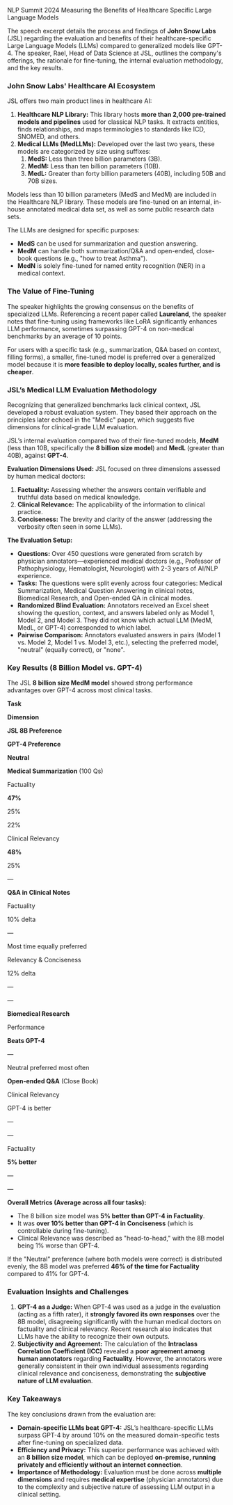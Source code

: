 NLP Summit 2024 Measuring the Benefits of Healthcare Specific Large Language Models

The speech excerpt details the process and findings of __John Snow Labs__ \(JSL\) regarding the evaluation and benefits of their healthcare\-specific Large Language Models \(LLMs\) compared to generalized models like GPT\-4\. The speaker, Rael, Head of Data Science at JSL, outlines the company's offerings, the rationale for fine\-tuning, the internal evaluation methodology, and the key results\.

### __John Snow Labs' Healthcare AI Ecosystem__

JSL offers two main product lines in healthcare AI:

1. __Healthcare NLP Library:__ This library hosts __more than 2,000 pre\-trained models and pipelines__ used for classical NLP tasks\. It extracts entities, finds relationships, and maps terminologies to standards like ICD, SNOMED, and others\.
2. __Medical LLMs \(MedLLMs\):__ Developed over the last two years, these models are categorized by size using suffixes: 
	1. __MedS:__ Less than three billion parameters \(3B\)\.
	2. __MedM:__ Less than ten billion parameters \(10B\)\.
	3. __MedL:__ Greater than forty billion parameters \(40B\), including 50B and 70B sizes\.

Models less than 10 billion parameters \(MedS and MedM\) are included in the Healthcare NLP library\. These models are fine\-tuned on an internal, in\-house annotated medical data set, as well as some public research data sets\.

The LLMs are designed for specific purposes:

- __MedS__ can be used for summarization and question answering\.
- __MedM__ can handle both summarization/Q&A and open\-ended, close\-book questions \(e\.g\., "how to treat Asthma"\)\.
- __MedN__ is solely fine\-tuned for named entity recognition \(NER\) in a medical context\.

### __The Value of Fine\-Tuning__

The speaker highlights the growing consensus on the benefits of specialized LLMs\. Referencing a recent paper called __Laureland__, the speaker notes that fine\-tuning using frameworks like LoRA significantly enhances LLM performance, sometimes surpassing GPT\-4 on non\-medical benchmarks by an average of 10 points\.

For users with a specific task \(e\.g\., summarization, Q&A based on context, filling forms\), a smaller, fine\-tuned model is preferred over a generalized model because it is __more feasible to deploy locally, scales further, and is cheaper__\.

### __JSL’s Medical LLM Evaluation Methodology__

Recognizing that generalized benchmarks lack clinical context, JSL developed a robust evaluation system\. They based their approach on the principles later echoed in the "Medic" paper, which suggests five dimensions for clinical\-grade LLM evaluation\.

JSL’s internal evaluation compared two of their fine\-tuned models, __MedM__ \(less than 10B, specifically the __8 billion size model__\) and __MedL__ \(greater than 40B\), against __GPT\-4__\.

__Evaluation Dimensions Used:__ JSL focused on three dimensions assessed by human medical doctors:

1. __Factuality:__ Assessing whether the answers contain verifiable and truthful data based on medical knowledge\.
2. __Clinical Relevance:__ The applicability of the information to clinical practice\.
3. __Conciseness:__ The brevity and clarity of the answer \(addressing the verbosity often seen in some LLMs\)\.

__The Evaluation Setup:__

- __Questions:__ Over 450 questions were generated from scratch by physician annotators—experienced medical doctors \(e\.g\., Professor of Pathophysiology, Hematologist, Neurologist\) with 2\-3 years of AI/NLP experience\.
- __Tasks:__ The questions were split evenly across four categories: Medical Summarization, Medical Question Answering in clinical notes, Biomedical Research, and Open\-ended QA in clinical modes\.
- __Randomized Blind Evaluation:__ Annotators received an Excel sheet showing the question, context, and answers labeled only as Model 1, Model 2, and Model 3\. They did not know which actual LLM \(MedM, MedL, or GPT\-4\) corresponded to which label\.
- __Pairwise Comparison:__ Annotators evaluated answers in pairs \(Model 1 vs\. Model 2, Model 1 vs\. Model 3, etc\.\), selecting the preferred model, "neutral" \(equally correct\), or "none"\.

### __Key Results \(8 Billion Model vs\. GPT\-4\)__

The JSL __8 billion size MedM model__ showed strong performance advantages over GPT\-4 across most clinical tasks\.

__Task__

__Dimension__

__JSL 8B Preference__

__GPT\-4 Preference__

__Neutral__

__Medical Summarization__ \(100 Qs\)

Factuality

__47%__

25%

22%

Clinical Relevancy

__48%__

25%

—

__Q&A in Clinical Notes__

Factuality

10% delta

—

Most time equally preferred

Relevancy & Conciseness

12% delta

—

—

__Biomedical Research__

Performance

__Beats GPT\-4__

—

Neutral preferred most often

__Open\-ended Q&A__ \(Close Book\)

Clinical Relevancy

GPT\-4 is better

—

—

Factuality

__5% better__

—

—

__Overall Metrics \(Average across all four tasks\):__

- The 8 billion size model was __5% better than GPT\-4 in Factuality__\.
- It was __over 10% better than GPT\-4 in Conciseness__ \(which is controllable during fine\-tuning\)\.
- Clinical Relevance was described as "head\-to\-head," with the 8B model being 1% worse than GPT\-4\.

If the "Neutral" preference \(where both models were correct\) is distributed evenly, the 8B model was preferred __46% of the time for Factuality__ compared to 41% for GPT\-4\.

### __Evaluation Insights and Challenges__

1. __GPT\-4 as a Judge:__ When GPT\-4 was used as a judge in the evaluation \(acting as a fifth rater\), it __strongly favored its own responses__ over the 8B model, disagreeing significantly with the human medical doctors on factuality and clinical relevancy\. Recent research also indicates that LLMs have the ability to recognize their own outputs\.
2. __Subjectivity and Agreement:__ The calculation of the __Intraclass Correlation Coefficient \(ICC\)__ revealed a __poor agreement among human annotators__ regarding __Factuality__\. However, the annotators were generally consistent in their own individual assessments regarding clinical relevance and conciseness, demonstrating the __subjective nature of LLM evaluation__\.

### __Key Takeaways__

The key conclusions drawn from the evaluation are:

- __Domain\-specific LLMs beat GPT\-4:__ JSL’s healthcare\-specific LLMs surpass GPT\-4 by around 10% on the measured domain\-specific tests after fine\-tuning on specialized data\.
- __Efficiency and Privacy:__ This superior performance was achieved with an __8 billion size model__, which can be deployed __on\-premise, running privately and efficiently without an internet connection__\.
- __Importance of Methodology:__ Evaluation must be done across __multiple dimensions__ and requires __medical expertise__ \(physician annotators\) due to the complexity and subjective nature of assessing LLM output in a clinical setting\.

